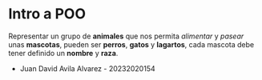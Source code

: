 # Intro a POO

Representar un grupo de __animales__ que nos permita _alimentar_ y _pasear_ unas __mascotas__, pueden ser __perros__, __gatos__ y __lagartos__, cada mascota debe tener definido un __nombre__ y __raza__.

- Juan David Avila Alvarez - 20232020154